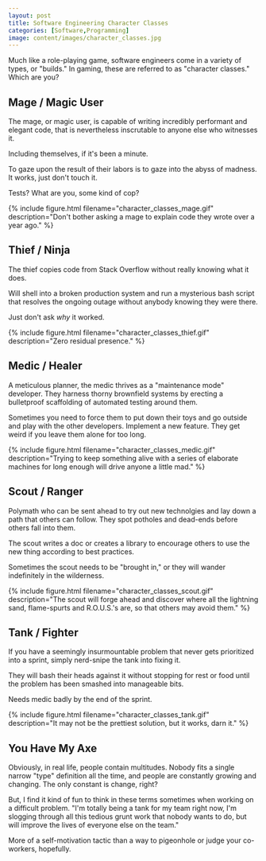 ```yaml
---
layout: post
title: Software Engineering Character Classes
categories: [Software,Programming]
image: content/images/character_classes.jpg
---
```


Much like a role-playing game, software engineers come in a variety of types, or "builds." In gaming, these are referred to as "character classes." Which are you?

## Mage / Magic User

The mage, or magic user, is capable of writing incredibly performant and elegant code, that is nevertheless inscrutable to anyone else who witnesses it.

Including themselves, if it's been a minute.

To gaze upon the result of their labors is to gaze into the abyss of madness. It works, just don't touch it.

Tests? What are you, some kind of cop?

{% include figure.html filename="character_classes_mage.gif" description="Don't bother asking a mage to explain code they wrote over a year ago." %}

## Thief / Ninja

The thief copies code from Stack Overflow without really knowing what it does.

Will shell into a broken production system and run a mysterious bash script that resolves the ongoing outage without anybody knowing they were there.

Just don't ask _why_ it worked.

{% include figure.html filename="character_classes_thief.gif" description="Zero residual presence." %}

## Medic / Healer

A meticulous planner, the medic thrives as a "maintenance mode" developer. They harness thorny brownfield systems by erecting a bulletproof scaffolding of automated testing around them.

Sometimes you need to force them to put down their toys and go outside and play with the other developers. Implement a new feature. They get weird if you leave them alone for too long.

{% include figure.html filename="character_classes_medic.gif" description="Trying to keep something alive with a series of elaborate machines for long enough will drive anyone a little mad." %}

## Scout / Ranger

Polymath who can be sent ahead to try out new technolgies and lay down a path that others can follow. They spot potholes and dead-ends before others fall into them.

The scout writes a doc or creates a library to encourage others to use the new thing according to best practices.

Sometimes the scout needs to be "brought in," or they will wander indefinitely in the wilderness.

{% include figure.html filename="character_classes_scout.gif" description="The scout will forge ahead and discover where all the lightning sand, flame-spurts and R.O.U.S.'s are, so that others may avoid them." %}

## Tank / Fighter

If you have a seemingly insurmountable problem that never gets prioritized into a sprint, simply nerd-snipe the tank into fixing it.

They will bash their heads against it without stopping for rest or food until the problem has been smashed into manageable bits.

Needs medic badly by the end of the sprint.

{% include figure.html filename="character_classes_tank.gif" description="It may not be the prettiest solution, but it works, darn it." %}

## You Have My Axe

Obviously, in real life, people contain multitudes. Nobody fits a single narrow "type" definition all the time, and people are constantly growing and changing. The only constant is change, right?

But, I find it kind of fun to think in these terms sometimes when working on a difficult problem. "I'm totally being a tank for my team right now, I'm slogging through all this tedious grunt work that nobody wants to do, but will improve the lives of everyone else on the team."

More of a self-motivation tactic than a way to pigeonhole or judge your co-workers, hopefully.